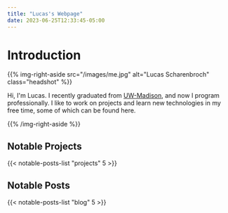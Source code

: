 ```yaml
---
title: "Lucas's Webpage"
date: 2023-06-25T12:33:45-05:00
---
```

# Introduction

{{% img-right-aside src="/images/me.jpg" alt="Lucas Scharenbroch" class="headshot" %}}

Hi, I'm Lucas.
I recently graduated from [UW-Madison](/blog/uw-madison-computer-science), and now I program professionally.
I like to work on projects and learn new technologies in my free time, some of which can be found here.

{{% /img-right-aside %}}

## Notable Projects

{{< notable-posts-list "projects" 5 >}}

## Notable Posts

{{< notable-posts-list "blog" 5 >}}
